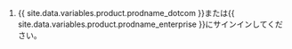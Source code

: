 1. {{ site.data.variables.product.prodname_dotcom }}または{{ site.data.variables.product.prodname_enterprise }}にサインインしてください。
